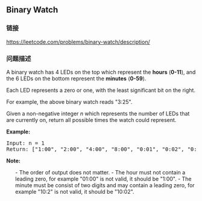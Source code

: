 ## Binary Watch  
### 链接  
https://leetcode.com/problems/binary-watch/description/  
### 问题描述
A binary watch has 4 LEDs on the top which represent the **hours** (**0-11**), and the 6 LEDs on the bottom represent the **minutes** (**0-59**).

Each LED represents a zero or one, with the least significant bit on the right.

For example, the above binary watch reads "3:25".

Given a non-negative integer *n* which represents the number of LEDs that are currently on, return all possible times the watch could represent.

**Example:**
<pre>Input: n = 1<br>Return: ["1:00", "2:00", "4:00", "8:00", "0:01", "0:02", "0:04", "0:08", "0:16", "0:32"]</pre>


**Note:**<br />
<ul>
- The order of output does not matter.
- The hour must not contain a leading zero, for example "01:00" is not valid, it should be "1:00".
- The minute must be consist of two digits and may contain a leading zero, for example "10:2" is not valid, it should be "10:02".
</ul>

